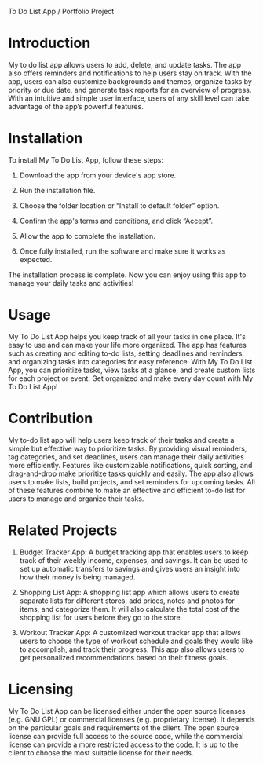 To Do List App / Portfolio Project 
# Introduction 
My to do list app allows users to add, delete, and update tasks. The app also offers reminders and notifications to help users stay on track. With the app, users can also customize backgrounds and themes, organize tasks by priority or due date, and generate task reports for an overview of progress. With an intuitive and simple user interface, users of any skill level can take advantage of the app’s powerful features.
# Installation 
To install My To Do List App, follow these steps:

1. Download the app from your device's app store.

2. Run the installation file.

3. Choose the folder location or “Install to default folder” option.

4. Confirm the app's terms and conditions, and click “Accept”.

5. Allow the app to complete the installation.

6. Once fully installed, run the software and make sure it works as expected.

The installation process is complete. Now you can enjoy using this app to manage your daily tasks and activities!
# Usage 
My To Do List App helps you keep track of all your tasks in one place. It's easy to use and can make your life more organized. The app has features such as creating and editing to-do lists, setting deadlines and reminders, and organizing tasks into categories for easy reference. With My To Do List App, you can prioritize tasks, view tasks at a glance, and create custom lists for each project or event. Get organized and make every day count with My To Do List App!
# Contribution 
My to-do list app will help users keep track of their tasks and create a simple but effective way to prioritize tasks. By providing visual reminders, tag categories, and set deadlines, users can manage their daily activities more efficiently. Features like customizable notifications, quick sorting, and drag-and-drop make prioritize tasks quickly and easily. The app also allows users to make lists, build projects, and set reminders for upcoming tasks. All of these features combine to make an effective and efficient to-do list for users to manage and organize their tasks.
# Related Projects 
1. Budget Tracker App: A budget tracking app that enables users to keep track of their weekly income, expenses, and savings. It can be used to set up automatic transfers to savings and gives users an insight into how their money is being managed.

2. Shopping List App: A shopping list app which allows users to create separate lists for different stores, add prices, notes and photos for items, and categorize them. It will also calculate the total cost of the shopping list for users before they go to the store. 

3. Workout Tracker App: A customized workout tracker app that allows users to choose the type of workout schedule and goals they would like to accomplish, and track their progress. This app also allows users to get personalized recommendations based on their fitness goals.
# Licensing 
My To Do List App can be licensed either under the open source licenses (e.g. GNU GPL) or commercial licenses (e.g. proprietary license). It depends on the particular goals and requirements of the client. The open source license can provide full access to the source code, while the commercial license can provide a more restricted access to the code. It is up to the client to choose the most suitable license for their needs.
